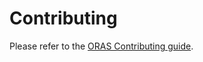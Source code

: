 # Contributing

Please refer to the [ORAS Contributing guide](https://oras.land/docs/contributing).
